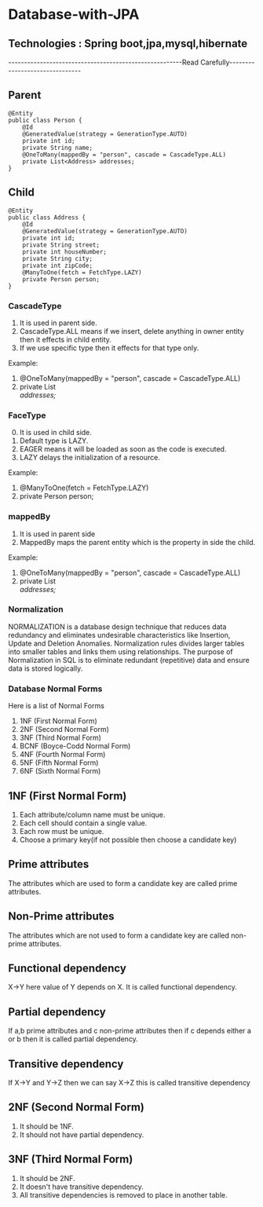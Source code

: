 # Database-with-JPA
## Technologies : Spring boot,jpa,mysql,hibernate
-------------------------------------------------------Read Carefully-------------------------------
## Parent
```
@Entity
public class Person {
    @Id
    @GeneratedValue(strategy = GenerationType.AUTO)
    private int id;
    private String name;
    @OneToMany(mappedBy = "person", cascade = CascadeType.ALL)
    private List<Address> addresses;
}
```
## Child
```
@Entity
public class Address {
    @Id
    @GeneratedValue(strategy = GenerationType.AUTO)
    private int id;
    private String street;
    private int houseNumber;
    private String city;
    private int zipCode;
    @ManyToOne(fetch = FetchType.LAZY)
    private Person person;
}
``` 
### CascadeType
1. It is used in parent side.
2. CascadeType.ALL means if we insert, delete anything in owner entity then it effects in child entity.
3. If we use specific type then it effects for that type only.

Example: 
1. @OneToMany(mappedBy = "person", cascade = CascadeType.ALL)
2. private List<Address> addresses;

### FaceType
0. It is used in child side.
1. Default type is LAZY.
2. EAGER means it will be loaded as soon as the code is executed.
3. LAZY delays the initialization of a resource.

Example: 
1. @ManyToOne(fetch = FetchType.LAZY)
2. private Person person;

### mappedBy
1. It is used in parent side
2. MappedBy maps the parent entity which is the property in side the child.

Example: 
1. @OneToMany(mappedBy = "person", cascade = CascadeType.ALL)
2. private List<Address> addresses;


### Normalization
NORMALIZATION is a database design technique that reduces data redundancy and eliminates undesirable characteristics like Insertion, Update and Deletion Anomalies. Normalization rules divides larger tables into smaller tables and links them using relationships. The purpose of Normalization in SQL is to eliminate redundant (repetitive) data and ensure data is stored logically.


### Database Normal Forms
Here is a list of Normal Forms

1. 1NF (First Normal Form)
2. 2NF (Second Normal Form)
3. 3NF (Third Normal Form)
4. BCNF (Boyce-Codd Normal Form)
5. 4NF (Fourth Normal Form)
6. 5NF (Fifth Normal Form)
7. 6NF (Sixth Normal Form)


## 1NF (First Normal Form)
1. Each attribute/column name must be unique.
2. Each cell should contain a single value.
3. Each row must be unique.
4. Choose a primary key(if not possible then choose a candidate key)

## Prime attributes 
The attributes which are used to form a candidate key are called prime attributes.
## Non-Prime attributes 
The attributes which are not used to form a candidate key are called non-prime attributes.
## Functional dependency
X->Y here value of Y depends on X. It is called functional dependency.
## Partial dependency
If a,b prime attributes and c non-prime attributes then if c depends either a or b then it is called partial dependency.
## Transitive dependency
If X->Y and Y->Z then we can say X->Z this is called transitive dependency

## 2NF (Second Normal Form)
1. It should be 1NF.
2. It should not have partial dependency.

## 3NF (Third Normal Form)
1. It should be 2NF.
2. It doesn't have transitive dependency.
3. All transitive dependencies is removed to place in another table.




















